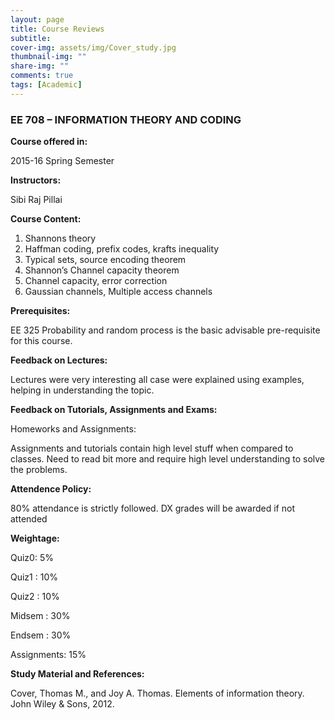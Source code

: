 ```yaml
---
layout: page
title: Course Reviews
subtitle:
cover-img: assets/img/Cover_study.jpg
thumbnail-img: ""
share-img: ""
comments: true
tags: [Academic]
---
```








### EE 708 – INFORMATION THEORY AND CODING







**Course offered in:**

2015-16 Spring Semester


**Instructors:**


Sibi Raj Pillai



**Course Content:**



1. Shannons theory
2. Haffman coding, prefix codes, krafts inequality
3. Typical sets, source encoding theorem
4. Shannon’s Channel capacity theorem
5. Channel capacity, error correction
6. Gaussian channels, Multiple access channels


**Prerequisites:**


EE 325 Probability and random process is the basic advisable pre-requisite for this course.



**Feedback on Lectures:**


Lectures were very interesting all case were explained using examples, helping in understanding the topic.

**Feedback on Tutorials, Assignments and Exams:**


Homeworks and Assignments:

Assignments and tutorials contain high level stuff when compared to classes. Need to read bit more and require high level understanding to solve the problems.



**Attendence Policy:**


 80% attendance is strictly followed. DX grades will be awarded if not attended

**Weightage:**

Quiz0: 5%

Quiz1 : 10%

Quiz2 : 10%

Midsem : 30%

Endsem : 30%

Assignments: 15%




**Study Material and References:**


Cover, Thomas M., and Joy A. Thomas. Elements of information theory. John Wiley & Sons, 2012.




